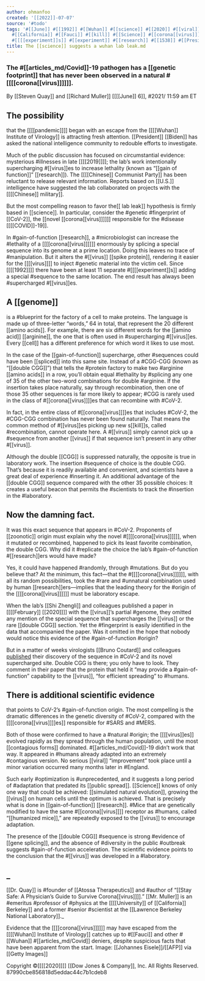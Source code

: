 ```yaml
---
author: ohmanfoo
created: '[[2022]]-07-07'
source: '#todo'
tags: '#[[June]] #[[1992]] #[[Wuhan]] #[[science]] #[[2020]] #[[viral]] #[[University]] #[[pandemic]] #[[2019]] #[[Covid]]
  #[[California]] #[[Fauci]] #[[kill]] #[[Science]] #[[corona[[virus]]]] #[[February]] #[[Chinese]] #[[COVID]] #[[virus]]
  #[[[[experiment]]s]] #[[experiment]] #[[research]] #[[1538]] #[[President]] '
title: The [[science]] suggests a wuhan lab leak.md
---
```


### The #[[articles_md/Covid]]-19 pathogen has a [[genetic footprint]] that has never been observed in a natural #[[[[corona[[virus]]]]]].
By [[Steven Quay]] and [[Richard Muller]]
[[[[June]] 6]], #2021/  11:59 am ET

## The possibility 
that the [[[[pandemic]]]] began with an escape from the [[[[Wuhan]] Institute of Virology]] is attracting fresh attention. [[President]] [[Biden]] has asked the national intelligence community to redouble efforts to investigate.

Much of the public discussion has focused on circumstantial evidence: mysterious #illnesses in late [[[[2019]]]]; the lab’s work intentionally supercharging #[[virus]]es to increase lethality (known as “[[gain of function]]” [[research]]). The [[[[Chinese]] Communist Party]] has been reluctant to release relevant information. Reports based on [[U.S.]] intelligence have suggested the lab collaborated on projects with the [[[[Chinese]] military]].

But the most compelling reason to favor the[[ lab leak]] hypothesis is firmly based in [[science]]. In particular, consider the #genetic #fingerprint of [[CoV-2]], the [[novel [[corona[[virus]]]]]] responsible for the #disease [[[[COVID]]-19]]. 

In #gain-of-function [[research]], a #microbiologist can increase the #lethality of a [[[[corona[[virus]]]]]] enormously by splicing a special sequence into its genome at a prime location. Doing this leaves no trace of #manipulation. But it alters the #[[virus]] [[spike protein]], rendering it easier for the [[[[virus]]]] to inject #genetic material into the victim cell. Since [[[[1992]]]] there have been at least 11 separate #[[[[experiment]]s]] adding a special #sequence to the same location. The end result has always been #supercharged #[[virus]]es.

## A [[genome]] 
is a #blueprint for the factory of a cell to make proteins. The language is made up of three-letter “words,” 64 in total, that represent the 20 different [[amino acids]]. For example, there are six different words for the [[amino acid]] [[arginine]], the one that is often used in #supercharging #[[virus]]es. Every [[cell]] has a different preference for which word it likes to use most.

In the case of the [[gain-of-function]] supercharge, other #sequences could have been [[spliced]] into this same site. Instead of a #CGG-CGG (known as “[[double CGG]]”) that tells the #protein factory to make two #arginine [[amino acids]] in a row, you’ll obtain equal #lethality by #splicing any one of 35 of the other two-word combinations for double #arginine. If the insertion takes place naturally, say through recombination, then one of those 35 other sequences is far more likely to appear; #CGG is rarely used in the class of #[[corona[[virus]]]]es that can recombine with #CoV-2.

In fact, in the entire class of #[[corona[[virus]]]]es that includes #CoV-2, the #CGG-CGG combination has never been found naturally. That means the common method of #[[virus]]es picking up new s[[kill]]s, called #recombination, cannot operate here. A #[[virus]] simply cannot pick up a #sequence from another [[virus]] if that sequence isn’t present in any other #[[virus]].

Although the double [[CGG]] is suppressed naturally, the opposite is true in laboratory work. The insertion #sequence of choice is the double CGG. That’s because it is readily available and convenient, and scientists have a great deal of experience #inserting it. An additional advantage of the [[double CGG]] sequence compared with the other 35 possible choices: It creates a useful beacon that permits the #scientists to track the #insertion in the #laboratory.

## Now the damning fact. 
It was this exact sequence that appears in #CoV-2. Proponents of [[zoonotic]] origin must explain why the novel #[[[[corona[[virus]]]]]], when it mutated or recombined, happened to pick its least favorite combination, the double CGG. Why did it #replicate the choice the lab’s #gain-of-function #[[research]]ers would have made?

Yes, it could have happened #randomly, through #mutations. But do you believe that? At the minimum, this fact—that the #[[[[corona[[virus]]]]]], with all its random possibilities, took the #rare and #unnatural combination used by human [[research]]ers—implies that the leading theory for the #origin of the [[[[corona[[virus]]]]]] must be laboratory escape.

When the lab’s [[Shi Zhengli]] and colleagues published a paper in [[[[February]] [[2020]]]] with the [[virus]]’s partial #genome, they omitted any mention of the special sequence that supercharges the [[virus]] or the rare [[double CGG]] section. Yet the #fingerprint is easily identified in the data that accompanied the paper. Was it omitted in the hope that nobody would notice this evidence of the #gain-of-function #origin?

But in a matter of weeks virologists [[Bruno Coutard]] and colleagues [published](https://www.[[research]]gate.net/publication/339[[1538]]57_The_spike_glycoprotein_of_the_new_[[corona[[virus]]]]_[[2019]]-nCoV_contains_a_furin-like_cleavage_site_absent_in_CoV_of_the_same_clade) their discovery of the sequence in #CoV-2 and its novel supercharged site. Double CGG is there; you only have to look. They comment in their paper that the protein that held it “may provide a #gain-of-function” capability to the [[virus]], “for efficient spreading” to #humans.

## There is additional scientific evidence 
that points to CoV-2’s #gain-of-function origin. The most compelling is the dramatic differences in the genetic diversity of #CoV-2, compared with the [[[[corona[[virus]]]]es]] responsible for #SARS and #MERS.

Both of those were confirmed to have a #natural #origin; the [[[[virus]]es]] evolved rapidly as they spread through the human population, until the most [[contagious forms]] dominated. #[[articles_md/Covid]]-19 didn’t work that way. It appeared in #humans already adapted into an extremely #contagious version. No serious [[viral]] “improvement” took place until a minor variation occurred many months later in #England.

Such early #optimization is #unprecedented, and it suggests a long period of #adaptation that predated its [[public spread]]. [[Science]] knows of only one way that could be achieved: [[simulated natural evolution]], growing the [[virus]] on human cells until the optimum is achieved. That is precisely what is done in [[gain-of-function]] [[research]]. #Mice that are genetically modified to have the same #[[corona[[virus]]]] receptor as #humans, called “[[humanized mice]],” are repeatedly exposed to the [[virus]] to encourage adaptation.

The presence of the [[double CGG]] #sequence is strong #evidence of [[gene splicing]], and the absence of #diversity in the public #outbreak suggests #gain-of-function acceleration. The scientific evidence points to the conclusion that the #[[virus]] was developed in a #laboratory.

## _
[[Dr. Quay]] is #founder of [[Atossa Therapeutics]] and #author of “[[Stay Safe: A Physician’s Guide to Survive Corona[[virus]]]].” [[Mr. Muller]] is an #emeritus #professor of #physics at the [[[[University]] of [[California]] Berkeley]] and a former #senior #scientist at the [[Lawrence Berkeley National Laboratory]]._

Evidence that the [[[[corona[[virus]]]]]] may have escaped from the [[[[Wuhan]] Institute of Virology]] catches up to #[[Fauci]] and other #[[Wuhan]] #[[articles_md/Covid]] deniers, despite suspicious facts that have been apparent from the start. Image: [[Johannes Eisele]]/[[AFP]] via [[Getty Images]]

Copyright ©[[[[2020]]]] [[Dow Jones & Company]], Inc. All Rights Reserved. 87990cbe856818d5eddac44c7b1cdeb8